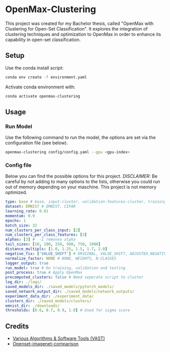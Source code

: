 # OpenMax-Clustering
This project was created for my Bachelor thesis, called "OpenMax with Clustering for Open-Set Classification". It explores the integration of clustering techniques and optimization to OpenMax in order to enhance its capability in open-set classification.

## Setup
Use the conda install script:

```bash
conda env create -f environment.yaml
```
Activate conda environment with:
```bash
conda activate openmax-clustering
```
## Usage

### Run Model
Use the following command to run the model, the options are set via the configuration file (see below).
```bash
openmax-clustering config/config.yaml --gpu <gpu-index>
```

### Config file
Below you can find the possible options for this project.
*DISCLAIMER*: Be careful by not adding to many options to the lists, otherwise you could run out of memory depending on your maschine. This project is not memory optimized.

```yaml
type: base # base, input-cluster, validation-features-cluster, training-features-cluster, input-validation-features-cluster, input-training-features-cluster
dataset: EMNIST # EMNIST, CIFAR
learning_rate: 0.01
momentum: 0.9
epochs: 1
batch_size: 32
num_clusters_per_class_input: [2]
num_clusters_per_class_features: [3]
alphas: [3] #  -1 removes alpha
tail_sizes: [10, 100, 250, 500, 750, 1000]
distance_multipls: [1.0, 1.25, 1.5, 1.7, 2.0]
negative_fix: ['VALUE_SHIFT'] # ORIGINAL, VALUE_SHIFT, ADJUSTED_NEGATIVE_VALUE
normalize_factor: NONE # NONE, WEIGHTS, N-CLASSES
logger_output: true
run_model: true # Do training, validation and testing
post_process: true # Apply OpenMax
precomputed_clusters: false # Need seperate script to cluster
log_dir: ./logs/
saved_models_dir: ./saved_models/pytorch_models/
saved_network_output_dir: ./saved_models/network_outputs/
experiment_data_dir: ./experiment_data/
clusters_dir: ./saved_models/clusters/
emnist_dir: ./downloads/
thresholds: [0.6, 0.7, 0.9, 1.0] # Used for sigma score
```

## Credits
- [Various Algorithms & Software Tools (VAST)](https://github.com/Vastlab/vast/tree/main)
- [Openset-imagenet-comparison](https://github.com/AIML-IfI/openset-imagenet-comparison)
